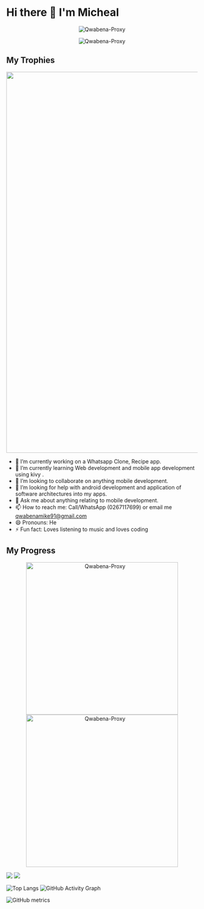 
# Hi there 👋 I'm Micheal

<!--
**Qwabena-Proxy/Qwabena-Proxy** is a ✨ _special_ ✨ repository because its `README.md` (this file) appears on your GitHub profile.

Here are some ideas to get you started:
-->

<p align="center"> <img src="https://komarev.com/ghpvc/?username=Qwabena-Proxy&label=Profile%20views&color=e91e63&style=flat" alt="Qwabena-Proxy" /> </p>
<p align="center"> <img src="https://img.shields.io/github/followers/Qwabena-Proxy?style=social" alt="Qwabena-Proxy" /> </p>

## My Trophies

<img width=1000 src="https://github-profile-trophy.vercel.app/?username=Qwabena-Proxy&column=8&theme=gruvbox&no-frame=true"/>


- 🔭 I’m currently working on a Whatsapp Clone, Recipe app.
- 🌱 I’m currently learning Web development and mobile app development using kivy .
- 👯 I’m looking to collaborate on anything mobile development.
- 🤔 I’m looking for help with android development and application of software architectures into my apps.
- 💬 Ask me about anything relating to mobile development.
- 📫 How to reach me: Call/WhatsApp (0267117699) or email me qwabenamike91@gmail.com
- 😄 Pronouns: He
- ⚡ Fun fact: Loves listening to music and loves coding  

<!--My Tech Stack-->

## My Progress
<p align="center">
  <img width="400em" src="https://github-readme-stats.vercel.app/api?username=Qwabena-Proxy&show_icons=true&locale=en&theme=radical"                alt="Qwabena-Proxy"/>
  <img width="400em" src="https://github-readme-streak-stats.herokuapp.com/?user=Qwabena-Proxy&theme=radical" alt="Qwabena-Proxy" />
</p>

![](https://github-profile-summary-cards.vercel.app/api/cards/repos-per-language?username=Qwabena-Proxy&theme=github_dark)
![](https://github-profile-summary-cards.vercel.app/api/cards/most-commit-language?username=Qwabena-Proxy&theme=github_dark)


![Top Langs](https://github-readme-stats.vercel.app/api/top-langs/?username=Qwabena-Proxy&layout=compact&langs_count=10&theme=github_dark&hide_border=true&count-private=true)
![GitHub Activity Graph](https://activity-graph.herokuapp.com/graph?username=Qwabena-Proxy&theme=dracula)


![GitHub metrics](https://metrics.lecoq.io/Qwabena-Proxy)
